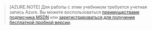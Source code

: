 
> [AZURE.NOTE]
> Для работы с этим учебником требуется учетная запись Azure. Вы можете воспользоваться <a href="/pricing/member-offers/msdn-benefits-details/" target="_blank">преимуществами подписчика MSDN</a> или <a href="/pricing/free-trial/" target="_blank">зарегистрироваться для получения бесплатной пробной версии</a>.


<!--HONumber=52-->
